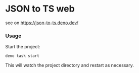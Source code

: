 # JSON to TS web

see on <https://json-to-ts.deno.dev/>

### Usage

Start the project:

```
deno task start
```

This will watch the project directory and restart as necessary.
